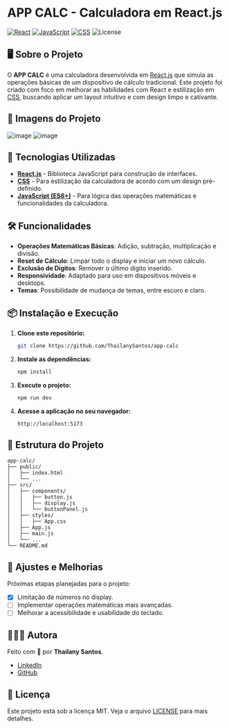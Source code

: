
# APP CALC - Calculadora em React.js

[![React](https://img.shields.io/badge/React-17.0.2-blue)](https://reactjs.org/)
[![JavaScript](https://img.shields.io/badge/JavaScript-ES6%2B-yellow)](https://developer.mozilla.org/en-US/docs/Web/JavaScript)
[![CSS](https://img.shields.io/badge/CSS-3-blue)](https://developer.mozilla.org/en-US/docs/Web/CSS)
![License](https://img.shields.io/badge/License-MIT-green.svg)

## 🖥️ Sobre o Projeto

O **APP CALC** é uma calculadora desenvolvida em [React.js](https://reactjs.org/) que simula as operações básicas de um dispositivo de cálculo tradicional. Este projeto foi criado com foco em melhorar as habilidades com React e estilização em [CSS](https://developer.mozilla.org/en-US/docs/Web/CSS), buscando aplicar um layout intuitivo e com design limpo e cativante. 

## 🎥 Imagens do Projeto

![image](https://github.com/user-attachments/assets/b12f5a72-6a2a-46d2-9986-45f774ef60ab)
![image](https://github.com/user-attachments/assets/3591f5f7-7ea2-477f-85c0-8d285f2baeb2)

## 🌟 Tecnologias Utilizadas

- **[React.js](https://reactjs.org/)** - Biblioteca JavaScript para construção de interfaces.
- **[CSS](https://developer.mozilla.org/en-US/docs/Web/CSS)** - Para estilização da calculadora de acordo com um design pré-definido.
- **[JavaScript (ES6+)](https://developer.mozilla.org/en-US/docs/Web/JavaScript)** - Para lógica das operações matemáticas e funcionalidades da calculadora.

## 🛠️ Funcionalidades

- **Operações Matemáticas Básicas**: Adição, subtração, multiplicação e divisão.
- **Reset de Cálculo**: Limpar todo o display e iniciar um novo cálculo.
- **Exclusão de Dígitos**: Remover o último dígito inserido.
- **Responsividade**: Adaptado para uso em dispositivos móveis e desktops.
- **Temas**: Possibilidade de mudança de temas, entre escuro e claro.

## 📦 Instalação e Execução

1. **Clone este repositório:**
   ```bash
   git clone https://github.com/ThailanySantos/app-calc
   ```
2. **Instale as dependências:**
   ```bash
   npm install
   ```
3. **Execute o projeto:**
   ```bash
   npm run dev
   ```
4. **Acesse a aplicação no seu navegador:**
   ```
   http://localhost:5173
   ```

## 📂 Estrutura do Projeto

```
app-calc/
├── public/
│   ├── index.html
│   └── ...
├── src/
│   ├── components/
│   │   ├── button.js
│   │   ├── display.js
│   │   └── buttonPanel.js
│   ├── styles/
│   │   ├── App.css
│   ├── App.js
│   ├── main.js
│   └── ...
└── README.md
```

## 🔧 Ajustes e Melhorias

Próximas etapas planejadas para o projeto:

- [x] Limitação de números no display.
- [ ] Implementar operações matemáticas mais avançadas.
- [ ] Melhorar a acessibilidade e usabilidade do teclado.

## 👩🏽‍💻 Autora

Feito com 💜 por **Thailany Santos**.

- [LinkedIn](https://www.linkedin.com/in/thailany-santos-828867299/)
- [GitHub](https://github.com/ThailanySantos)

## 📝 Licença

Este projeto está sob a licença MIT. Veja o arquivo [LICENSE](./LICENSE) para mais detalhes.
